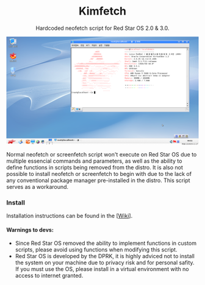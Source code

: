 
<h1 align="center">Kimfetch</h1>
<p align="center">Hardcoded neofetch script for Red Star OS 2.0 &amp; 3.0.</p>
<p align="center">
    <img width="1080" src="https://github.com/JiayuanWen/kimfetch/blob/main/screenshots/screenshot1.png" alt="kimfetch screenshot 1">
</p>
Normal neofetch or screenfetch script won't execute on Red Star OS due to multiple essencial commands and parameters, as well as the ability to define functions in scripts being removed from the distro. It is also not possible to install neofetch or screenfetch to begin with due to the lack of any conventional package manager pre-installed in the distro. This script serves as a workaround.

### Install
Installation instructions can be found in the [[Wiki](https://github.com/JiayuanWen/kimfetch/wiki)].

#### Warnings to devs:
* Since Red Star OS removed the ability to implement functions in custom scripts, please avoid using functions when modifying this script.
* Red Star OS is developed by the DPRK, it is highly adviced not to install the system on your machine due to privacy risk and for personal safity. If you must use the OS, please install in a virtual environment with no access to internet granted. 

